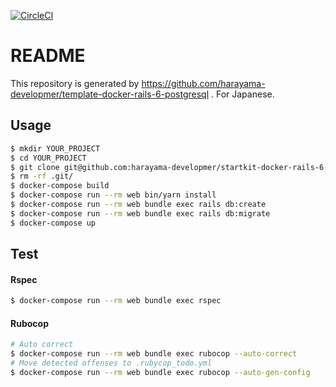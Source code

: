 [![CircleCI](https://circleci.com/gh/harayama-developmer/startkit-docker-rails-6-postgresql.svg?style=svg)](https://circleci.com/gh/harayama-developmer/startkit-docker-rails-6-postgresql)

# README

This repository is generated by https://github.com/harayama-developmer/template-docker-rails-6-postgresql .
For Japanese.

## Usage

```bash
$ mkdir YOUR_PROJECT
$ cd YOUR_PROJECT
$ git clone git@github.com:harayama-developmer/startkit-docker-rails-6-postgresql.git .
$ rm -rf .git/
$ docker-compose build
$ docker-compose run --rm web bin/yarn install
$ docker-compose run --rm web bundle exec rails db:create
$ docker-compose run --rm web bundle exec rails db:migrate
$ docker-compose up
```

## Test

#### Rspec

```bash
$ docker-compose run --rm web bundle exec rspec
```

#### Rubocop

```bash
# Auto correct
$ docker-compose run --rm web bundle exec rubocop --auto-correct
# Move detected offenses to .rubycop_todo.yml
$ docker-compose run --rm web bundle exec rubocop --auto-gen-config
```

